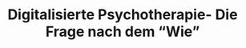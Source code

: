 --- 
abstract: '' 
authors: 
 - H Baumeister
 -  admin
 -  S Moritz
doi: '' 
featured: false 
publication: '*Verhaltenstherapie*, 233' 
publication_short: '' 
publishDate: '2019-01-01' 
title: 'Digitalisierte Psychotherapie- Die Frage nach dem “Wie”' 
url_code: '' 
url_dataset: '' 
url_pdf: '' 
url_poster: '' 
url_project: '' 
url_slides: '' 
url_source: '' 
url_video: '' 
---